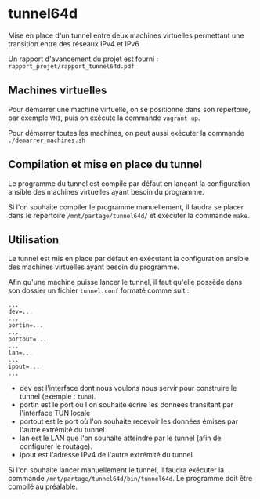 # tunnel64d

Mise en place d'un tunnel entre deux machines virtuelles permettant une
transition entre des réseaux IPv4 et IPv6

Un rapport d'avancement du projet est fourni :
`rapport_projet/rapport_tunnel64d.pdf`

## Machines virtuelles

Pour démarrer une machine virtuelle, on se positionne dans son répertoire, par
exemple `VM1`, puis on exécute la commande `vagrant up`.

Pour démarrer toutes les machines, on peut aussi exécuter la commande
`./demarrer_machines.sh`

## Compilation et mise en place du tunnel

Le programme du tunnel est compilé par défaut en lançant la configuration
ansible des machines virtuelles ayant besoin du programme.

Si l'on souhaite compiler le programme manuellement, il faudra se placer dans le
répertoire `/mnt/partage/tunnel64d/` et exécuter la commande `make`.

## Utilisation

Le tunnel est mis en place par défaut en exécutant la configuration ansible des
machines virtuelles ayant besoin du programme.

Afin qu'une machine puisse lancer le tunnel, il faut qu'elle possède dans son
dossier un fichier `tunnel.conf` formaté comme suit :

```
...
dev=...
...
portin=...
...
portout=...
...
lan=...
...
ipout=...
...

```
- dev est l'interface dont nous voulons nous servir pour construire le tunnel
  (exemple : `tun0`).
- portin est le port où l'on souhaite écrire les données transitant par
  l'interface TUN locale
- portout est le port où l'on souhaite recevoir les données émises par l'autre
  extrémité du tunnel.
- lan est le LAN que l'on souhaite atteindre par le tunnel (afin de configurer
  le routage).
- ipout est l'adresse IPv4 de l'autre extrémité du tunnel.

Si l'on souhaite lancer manuellement le tunnel, il faudra exécuter la commande
`/mnt/partage/tunnel64d/bin/tunnel64d`. Le programme doit être compilé au
préalable.
